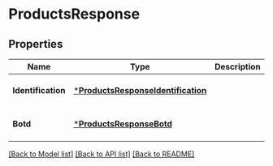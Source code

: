 # ProductsResponse

## Properties
Name | Type | Description | Notes
------------ | ------------- | ------------- | -------------
**Identification** | [***ProductsResponseIdentification**](ProductsResponse_identification.md) |  | [optional] [default to null]
**Botd** | [***ProductsResponseBotd**](ProductsResponse_botd.md) |  | [optional] [default to null]

[[Back to Model list]](../README.md#documentation-for-models) [[Back to API list]](../README.md#documentation-for-api-endpoints) [[Back to README]](../README.md)

